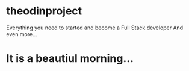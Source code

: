 # theodinproject
Everything you need to started and become a Full Stack developer
And even more...
# It is a beautiul morning...
